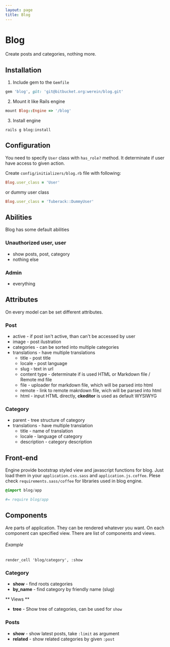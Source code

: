 ```yaml
---
layout: page
title: Blog
---
```


# Blog

Create posts and categories, nothing more.

## Installation

1. Include gem to the `Gemfile`
```ruby
gem 'blog', git: 'git@bitbucket.org:werein/blog.git'
```
2. Mount it like Rails engine
```ruby
mount Blog::Engine => '/blog'
```
3. Install engine
```
rails g blog:install
```

## Configuration

You need to specify `User` class with `has_role?` method. It determinate if user have access to given action.

Create `config/initializers/blog.rb` file with following:

```ruby
Blog.user_class = 'User'
```

or dummy user class

```ruby
Blog.user_class = 'Tuberack::DummyUser'
```

## Abilities

Blog has some default abilities

### Unauthorized user, user

* show posts, post, category
* nothing else

### Admin

* everything

## Attributes

On every model can be set different attributes.

### Post

* active - if post isn't active, than can't be accessed by user
* image - post ilustration
* categories - can be sorted into multiple categories
* translations - have multiple translations
	* title - post title
	* locale - post language
	* slug - text in url
	* content type - determinate if is used HTML or Markdown file / Remote md file
	* file - uploader for markdown file, which will be parsed into html
	* remote - link to remote makrdown file, wich will be parsed into html
	* html - input HTML directly, **ckeditor** is used as default WYSIWYG

### Category

* parent - tree structure of category
* translations - have multiple translation
	* title - name of translation
	* locale - language of category
	* description - category description

## Front-end

Engine provide bootstrap styled view and javascript functions for blog. Just load them in your `application.css.sass` and `application.js.coffee`. Plese check `requirements.sass/coffee` for libraries used in blog engine.

```sass
@import blog/app
```

```coffee
#= require blog/app
```

## Components

Are parts of application. They can be rendered whatever you want. On each component can specified view. There are list of components and views.

###### Example

```haml
render_cell 'blog/category', :show
```

### Category

* **show** - find roots categories
* **by_name** - find category by friendly name (slug)

** Views **

* **tree** - Show tree of categories, can be used for `show`

### Posts

* **show** - show latest posts, take `:limit` as argument
* **related** - show related categories by given `:post`

